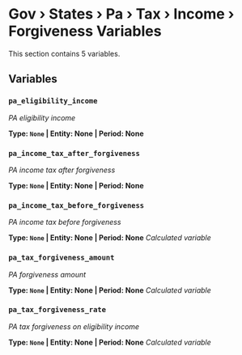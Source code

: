 # Gov › States › Pa › Tax › Income › Forgiveness Variables

This section contains 5 variables.

## Variables

### `pa_eligibility_income`
*PA eligibility income*

**Type: `None` | Entity: None | Period: None**

### `pa_income_tax_after_forgiveness`
*PA income tax after forgiveness*

**Type: `None` | Entity: None | Period: None**

### `pa_income_tax_before_forgiveness`
*PA income tax before forgiveness*

**Type: `None` | Entity: None | Period: None**
*Calculated variable*

### `pa_tax_forgiveness_amount`
*PA forgiveness amount*

**Type: `None` | Entity: None | Period: None**
*Calculated variable*

### `pa_tax_forgiveness_rate`
*PA tax forgiveness on eligibility income*

**Type: `None` | Entity: None | Period: None**
*Calculated variable*
